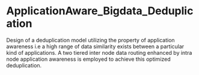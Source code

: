 # ApplicationAware_Bigdata_Deduplication
Design of a deduplication model utilizing the property of application awareness i.e a high range of data similarity exists between a particular kind of applications. A two tiered inter node data routing enhanced by intra node application awareness is employed to achieve this optimized deduplication.
